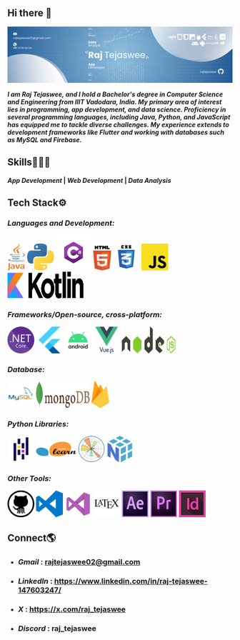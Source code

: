 ## Hi there 👋
<img src="https://github.com/rajtejaswee/rajtejaswee/blob/main/HEADER.png" alt="banner that says rajtejaswee - software developer">

***I am Raj Tejaswee, and I hold a Bachelor's degree in Computer Science and Engineering from IIIT Vadodara, India. My primary area of interest lies in programming, app development, and data science. Proficiency in several programming languages, including Java, Python, and JavaScript has equipped me to tackle diverse challenges. My experience extends to development frameworks like Flutter and working with databases such as MySQL and Firebase.*** <br>

## Skills👨🏻‍💻
#### *App Development* | *Web Development* | *Data Analysis* 
## Tech Stack⚙️
### *Languages and Development:*
<p align="left">
     <img src="https://github.com/rajtejaswee/rajtejaswee/blob/main/assets/java-logo.png" alt="Java" width="40" height="60"/>
    <img src="https://github.com/rajtejaswee/rajtejaswee/blob/main/assets/Python.png" alt="Python" width="60" height="60"/>
     <img src="https://github.com/rajtejaswee/rajtejaswee/blob/main/assets/C%23.png" alt="C#" width="80" height="80"/>
      <img src="https://github.com/rajtejaswee/rajtejaswee/blob/main/assets/html.png" alt="HTML" width="40" height="55"/>
     <img src="https://github.com/rajtejaswee/rajtejaswee/blob/main/assets/css3.png" alt="CSS" width="60" height="60"/>
     <img src="https://github.com/rajtejaswee/rajtejaswee/blob/main/assets/javascript.png" alt="JavaScript" width="60" height="60"/>
     <img src="https://github.com/rajtejaswee/rajtejaswee/blob/main/assets/kotlin.png" alt="kotlin" width="170" height="60"/>
     
</p>

### *Frameworks/Open-source, cross-platform:* 
<p align="left">
    <img src="https://github.com/rajtejaswee/rajtejaswee/blob/main/assets/PngItem_335825.png" alt=".NET" width="60" height="60"/>
    <img src="https://github.com/rajtejaswee/rajtejaswee/blob/main/assets/flutter.png" alt="Flutter" width="60" height="60"/>
    <img src="https://github.com/rajtejaswee/rajtejaswee/blob/main/assets/android.png" alt="android" width="60" height="60"/>
    <img src="https://github.com/rajtejaswee/rajtejaswee/blob/main/assets/vuejs.png" alt="vuejs" width="60" height="60"/>
     <img src="https://github.com/rajtejaswee/rajtejaswee/blob/main/assets/nodejs.png" alt="NodeJs" width="120" height="60"/> 
</p>

### *Database:*
<p align="left">
    <img src="https://github.com/rajtejaswee/rajtejaswee/blob/main/assets/mysql.png" alt="mysql" width="60" height="60"/>
     <img src="https://github.com/rajtejaswee/rajtejaswee/blob/main/assets/mongodb.png" alt="mongodb" width="120" height="60"/>
     <img src="https://github.com/rajtejaswee/rajtejaswee/blob/main/assets/firebase.png" alt="firebase" width="40" height="60"/>
</p>

### *Python Libraries:*
<p align="left">
    <img src="https://github.com/rajtejaswee/rajtejaswee/blob/main/assets/Pandas.png" alt="Pandas" width="60" height="60"/>
     <img src="https://github.com/rajtejaswee/rajtejaswee/blob/main/assets/scikit-learn.png" alt="scikit-learn.png" width="90" height="60"/>
     <img src="https://github.com/rajtejaswee/rajtejaswee/blob/main/assets/Matplotlib.png" alt="Matplotlib.png" width="60" height="60"/>
     <img src="https://github.com/rajtejaswee/rajtejaswee/blob/main/assets/NumPy.png" alt="NumPy.png" width="60" height="60"/>
</p>

### *Other Tools:*
<p align="left">
    <img src="https://github.com/rajtejaswee/rajtejaswee/blob/main/assets/github.png" alt="Github" width="60" height="60"/>
     <img src="https://github.com/rajtejaswee/rajtejaswee/blob/main/assets/vscode.png" alt="vscode" width="60" height="60"/>
     <img src="https://github.com/rajtejaswee/rajtejaswee/blob/main/assets/visualStudio.png" alt="visualStudio" width="60" height="60"/>
     <img src="https://github.com/rajtejaswee/rajtejaswee/blob/main/assets/latex.png" alt="latex" width="60" height="60"/>
     <img src="https://github.com/rajtejaswee/rajtejaswee/blob/main/assets/ae.png" alt="ae" width="60" height="60"/>
     <img src="https://github.com/rajtejaswee/rajtejaswee/blob/main/assets/premiere_pro.png" alt="premiere" width="60" height="60"/>
     <img src="https://github.com/rajtejaswee/rajtejaswee/blob/main/assets/adobeid.png" alt="ID" width="60" height="60"/>
</p>

## Connect🌎
- ### *Gmail* : rajtejaswee02@gmail.com
- ### *LinkedIn* : https://www.linkedin.com/in/raj-tejaswee-147603247/
- ### *X* : https://x.com/raj_tejaswee
- ### *Discord* : raj_tejaswee
